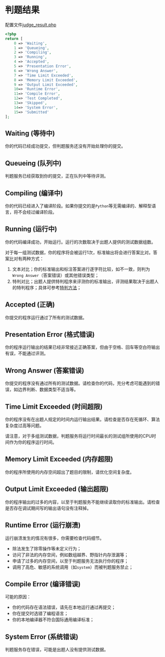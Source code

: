 # 判题结果

配置文件[judge_result.php](https://github.com/winterant/OnlineJudge/blob/master/config/oj/judge_result.php)

```php
<?php
return [
    0 => 'Waiting',
    1 => 'Queueing',
    2 => 'Compiling',
    3 => 'Running',
    4 => 'Accepted',
    5 => 'Presentation Error',
    6 => 'Wrong Answer',
    7 => 'Time Limit Exceeded',
    8 => 'Memory Limit Exceeded',
    9 => 'Output Limit Exceeded',
    10=> 'Runtime Error',
    11=> 'Compile Error',
    12=> 'Test Completed',
    13=> 'Skipped',
    14=> 'System Error',
    15=> 'Submitted'
];
```
## Waiting (等待中)

你的代码已经成功提交，但判题服务还没有开始处理你的提交。

## Queueing (队列中)

判题服务已经获取到你的提交，正在队列中等待评测。

## Compiling (编译中)

你的代码已经进入了编译阶段。如果你提交的是`Python`等无需编译的、解释型语言，将不会经过编译阶段。

## Running (运行中)

你的代码编译成功，开始运行。运行的次数取决于出题人提供的测试数据组数。

对于每一组测试数据，你的程序将会被运行1次，标准输出将会进行答案比对。答案比对有两种方式：
1. 文本对比；你的标准输出和标注答案进行逐字符比较，如不一致，则判为`Wrong Answer`（答案错误）或其他错误类型；
2. 特判对比；出题人提供特判程序来评测你的标准输出，评测结果取决于出题人的特判程序；具体可参考[特判方法](./spj.md)；

## Accepted (正确)

你提交的程序运行通过了所有的测试数据。

## Presentation Error (格式错误)

你的程序运行输出的结果已经非常接近正确答案，但由于空格、回车等空白符输出有误，不能通过评测。

## Wrong Answer (答案错误)

你提交的程序没有通过所有的测试数据。请检查你的代码，充分考虑可能遇到的错误，如边界判断、数据类型不适当等。

## Time Limit Exceeded (时间超限)

你的程序没有在出题人规定的时间内运行输出结果。请检查是否存在死循环、算法复杂度过高等问题。

请注意，对于多组测试数据，判题服务将运行时间最长的测试组所使用的CPU时间作为你的程序运行时间。

## Memory Limit Exceeded (内存超限)

你的程序所使用的内存空间超出了题目的限制，请优化空间复杂度。


## Output Limit Exceeded (输出超限)

你的程序输出的过多的内容，以至于判题服务不能继续读取你的标准输出。请检查是否存在调试期间写的输出语句没有注释掉。

## Runtime Error (运行崩溃)

运行崩溃发生的情况有很多，你需要检查代码细节。
- 除法发生了除零操作等未定义行为；
- 访问了非法的内存空间，例如数组越界、野指针内存泄漏等；
- 申请了过多的内存空间，以至于判题服务无法执行你的程序；
- 调用了高危、敏感的系统调用（如`system`）而被判题服务禁止；

## Compile Error (编译错误)

可能的原因：

- 你的代码存在语法错误，请先在本地运行通过再提交；
- 你在提交时选错了编程语言；
- 你的本地编译器不符合国际通用编译标准；

## System Error (系统错误)

判题服务存在错误，可能是出题人没有提供测试数据。
